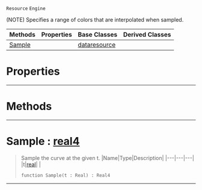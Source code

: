  `Resource` `Engine`



(NOTE) Specifies a range of colors that are interpolated when sampled.

|Methods|Properties|Base Classes|Derived Classes|
|---|---|---|---|
|[ Sample](https://github.com/ZilchEngine/ZilchDocs/blob/master/code_reference/class_reference/colorgradient.markdown#sample-zero-engine-docum)| |[dataresource](https://github.com/ZilchEngine/ZilchDocs/blob/master/code_reference/class_reference/dataresource.markdown)| |


 #  Properties


---  
 #  Methods


---  
 #  Sample : [real4](https://github.com/ZilchEngine/ZilchDocs/blob/master/code_reference/nada_base_types/real4.markdown)

> Sample the curve at the given t.
> |Name|Type|Description|
> |---|---|---|
> |t|[real](https://github.com/ZilchEngine/ZilchDocs/blob/master/code_reference/nada_base_types/real.markdown)| |
> ``` lang=cpp, name=Nada
> function Sample(t : Real) : Real4
> ``` 


---  
 

 